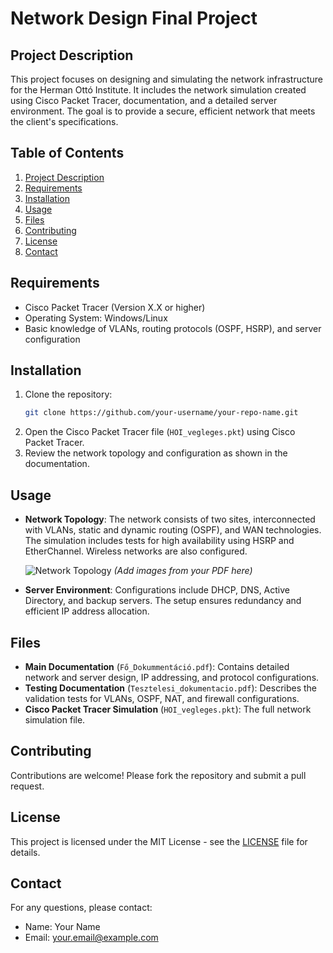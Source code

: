 
# Network Design Final Project

## Project Description
This project focuses on designing and simulating the network infrastructure for the Herman Ottó Institute. It includes the network simulation created using Cisco Packet Tracer, documentation, and a detailed server environment. The goal is to provide a secure, efficient network that meets the client's specifications.

## Table of Contents
1. [Project Description](#project-description)
2. [Requirements](#requirements)
3. [Installation](#installation)
4. [Usage](#usage)
5. [Files](#files)
6. [Contributing](#contributing)
7. [License](#license)
8. [Contact](#contact)

## Requirements
- Cisco Packet Tracer (Version X.X or higher)
- Operating System: Windows/Linux
- Basic knowledge of VLANs, routing protocols (OSPF, HSRP), and server configuration

## Installation
1. Clone the repository:
    ```bash
    git clone https://github.com/your-username/your-repo-name.git
    ```
2. Open the Cisco Packet Tracer file (`HOI_vegleges.pkt`) using Cisco Packet Tracer.
3. Review the network topology and configuration as shown in the documentation.

## Usage
- **Network Topology**: The network consists of two sites, interconnected with VLANs, static and dynamic routing (OSPF), and WAN technologies. The simulation includes tests for high availability using HSRP and EtherChannel. Wireless networks are also configured.
  
  ![Network Topology](images/topology.png) *(Add images from your PDF here)*

- **Server Environment**: Configurations include DHCP, DNS, Active Directory, and backup servers. The setup ensures redundancy and efficient IP address allocation.

## Files
- **Main Documentation** (`Fő_Dokummentáció.pdf`): Contains detailed network and server design, IP addressing, and protocol configurations.
- **Testing Documentation** (`Tesztelesi_dokumentacio.pdf`): Describes the validation tests for VLANs, OSPF, NAT, and firewall configurations.
- **Cisco Packet Tracer Simulation** (`HOI_vegleges.pkt`): The full network simulation file.
  
## Contributing
Contributions are welcome! Please fork the repository and submit a pull request.

## License
This project is licensed under the MIT License - see the [LICENSE](LICENSE) file for details.

## Contact
For any questions, please contact:
- Name: Your Name
- Email: your.email@example.com
